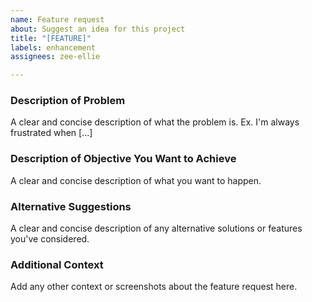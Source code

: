 ```yaml
---
name: Feature request
about: Suggest an idea for this project
title: "[FEATURE]"
labels: enhancement
assignees: zee-ellie

---
```


### **Description of Problem**
A clear and concise description of what the problem is. Ex. I'm always frustrated when [...]

### **Description of Objective You Want to Achieve**
A clear and concise description of what you want to happen.

### **Alternative Suggestions**
A clear and concise description of any alternative solutions or features you've considered.

### **Additional Context**
Add any other context or screenshots about the feature request here.
